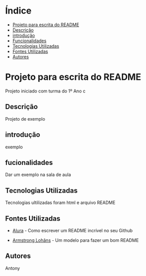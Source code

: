 # Índice 

* [Projeto para escrita do README](#projeto-para-escrita-do-readme)
* [Descrição](#descrição)
* [introdução](#introdução)
* [Funcionalidades](#fucionalidades)
* [Tecnologias Utilizadas](#fontes-utilizadas)
* [Fontes Utilizadas](#fontes-utilizadas)
* [Autores](#autores)
# Projeto para escrita do README

Projeto iniciado com turma do 1º Ano c
## Descrição
Projeto de exemplo
## introdução 
exemplo
## fucionalidades
 Dar um exemplo na sala de aula
## Tecnologias Utilizadas
Tecnologias ultilizadas foram html e arquivo README
## Fontes Utilizadas 

* [Alura](https://www.alura.com.br/artigos/escrever-bom-readme) - Como escrever um README incrível no seu Github

* [Armstrong Lohãns](https://gist.github.com/lohhans/f8da0b147550df3f96914d3797e9fb89) - Um modelo para fazer um bom README
## Autores
Antony